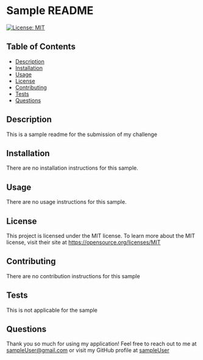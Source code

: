 
  # Sample README

[![License: MIT](https://img.shields.io/badge/License-MIT-yellow.svg)](https://opensource.org/licenses/MIT)

  ## Table of Contents
  - [Description](#description)
  - [Installation](#installation)
  - [Usage](#usage)
  - [License](#license)
  - [Contributing](#contributing)
  - [Tests](#tests)
  - [Questions](#questions)
  
  ## Description 
This is a sample readme for the submission of my challenge
  ## Installation
There are no installation instructions for this sample.

  ## Usage
There are no usage instructions for this sample.

  ## License
  This project is licensed under the MIT license.
  To learn more about the MIT license, visit their site at https://opensource.org/licenses/MIT

  ## Contributing
There are no contribution instructions for this sample

  ## Tests
This is not applicable for the sample

  ## Questions

Thank you so much for using my application! 
Feel free to reach out to me at sampleUser@gmail.com 
or visit my GitHub profile at [sampleUser](https://github.com/sampleUser)
